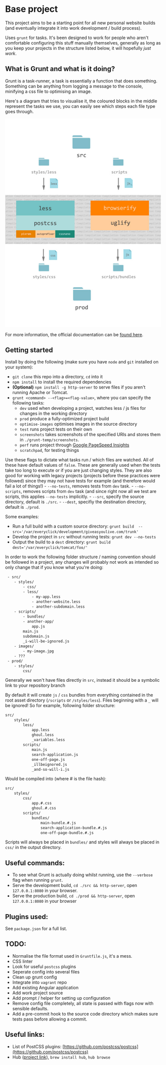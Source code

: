Base project
===

This project aims to be a starting point for all new personal website builds (and eventually integrate it into work development / build process).

Uses `grunt` for tasks. It's been designed to work for people who aren't comfortable configuring this stuff manually themselves, generally as long as you keep your projects in the structure listed below, it will hopefully *just work*.

What is Grunt and what is it doing?
---

Grunt is a task-runner, a task is essentially a function that does something. Something can be anything from logging a message to the console, minifying a css file to optimising an image.

Here's a diagram that tries to visualise it, the coloured blocks in the middle represent the tasks we use, you can easily see which steps each file type goes through.

![Alt text](diagram.jpg?raw=true "title")

For more information, the official documentation can be [found here](http://gruntjs.com/).


Getting started
---

Install by doing the following (make sure you have `node` and `git` installed on your system):
- `git clone` this repo into a directory, `cd` into it
- `npm install` to install the required dependencies
- **(Optional)** `npm install -g http-server` to serve files if you aren't running Apache or Tomcat.
- `grunt <command> --<flag>=<flag-value>`, where you can specify the following tasks:
	- `dev` used when developing a project, watches less / js files for changes in the working directory
	- `prod` produce a fully-optimized project build
	- `optimise-images` optimises images in the source directory
	- `test` runs project tests on their own
	- `screenshots` takes screenshots of the specified URIs and stores them in `./grunt-temp/screenshots`.
	- `perf` runs project through [Google PageSpeed Insights](https://developers.google.com/speed/pagespeed/insights/)
	- `scratchpad`, for testing things
	
Use these flags to dictate what tasks run / which files are watched. All of these have default values of `false`. These are generally used when the tests take too long to execute or if you are just changing styles. They are also good for working with legacy projects (projects before these practices were followed) since they may not have tests for example (and therefore would fail a lot of things!)
	- `--no-tests`, removes tests from `dev` task.
	- `--no-scripts`, removes scripts from `dev` task (and since right now all we test are scripts, this applies `--no-tests` implicitly.
	- `--src`, specify the source directory, default is `./src`.
	- `--dest`, specifiy the destination directory, default is `./prod`.

Some examples:

- Run a full build with a custom source directory: `grunt build  --src='/var/everyclick/development/giveasyoulive.com/trunk'`
- Develop the project in `src` without running tests: `grunt dev --no-tests`
- Output the build to a `dest` directory: `grunt build dest='/var/everyclick/tomcat/foo/'`


In order to work the following folder structure / naming convention should be followed in a project, any changes will probably not work as intended so only change that if you know what you're doing: 

     - src/
     	- styles/
     		- css/
     		- less/
     			- my-app.less
     			- another-website.less
     			- another-subdomain.less
     	- scripts/
     		- bundles/
     		- another-app/
     			app.js
     		main.js
     		subdomain.js
     		_i-will-be-ignored.js
     	- images/
     		- my-image.jpg
     	- ???
     - prod/
     	- styles/
     		css/
     		
Generally we won't have files directly in `src`, instead it should be a symbolic link to your repository branch

By default it will create `js` / `css` bundles from everything contained in the root asset directory (`/scripts` or `/styles/less`). Files beginning with a `_` will be ignored! So for example, following folder structure:

	src/
		styles/
			less/
				app.less
				ghoul.less
				_variables.less
			scripts/
				main.js
				search-application.js
				one-off-page.js
				_illbeignored.js
				_and-so-will-i.js				
				
Would be compiled into (where # is the file hash):

	src/
		styles/	
			css/
				app.#.css
				ghoul.#.css
			scripts/
				bundles/
					main-bundle.#.js
					search-application-bundle.#.js
					one-off-page-bundle.#.js
				
Scripts will always be placed in `bundles/` and styles will always be placed in `css/` in the output directory.

Useful commands:
---

- To see what Grunt is actually doing whilst running, use the `--verbose` flag when running `grunt`.
- Serve the development build, `cd ./src && http-server`, open `127.0.0.1:8080` in your browser.
- Serve the production build, `cd ./prod && http-server`, open `127.0.0.1:8080` in your browser

Plugins used:
---

See `package.json` for a full list.

TODO:
---
- Normalise the file format used in `Gruntfile.js`, it's a mess.
- CSS linter
- Look for useful `postcss` plugins
- Seperate config into several files
- Clean up grunt config
- Integrate into `vagrant` repo
- Add existing Angular application
- Add work project source
- Add prompt / helper for setting up configuration
- Remove config file completely, all state is passed with flags now with sensible defaults.
- Add a pre-commit hook to the source code directory which makes sure tests pass before allowing a commit.

Useful links:
---

- List of PostCSS plugins: [https://github.com/postcss/postcss](https://github.com/postcss/postcss)
- Hub ([project link](https://hub.github.com/)), `brew install hub`, `hub browse`
